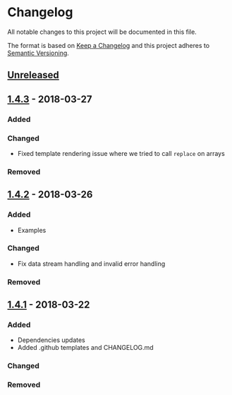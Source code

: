 # Changelog
All notable changes to this project will be documented in this file.

The format is based on [Keep a Changelog](http://keepachangelog.com/en/1.0.0/)
and this project adheres to [Semantic Versioning](http://semver.org/spec/v2.0.0.html).

## [Unreleased]


## [1.4.3] - 2018-03-27
### Added

### Changed
- Fixed template rendering issue where we tried to call `replace` on arrays

### Removed

## [1.4.2] - 2018-03-26
### Added
- Examples

### Changed
- Fix data stream handling and invalid error handling

### Removed


## [1.4.1] - 2018-03-22
### Added
- Dependencies updates
- Added .github templates and CHANGELOG.md

### Changed

### Removed

[Unreleased]: https://github.com/mbaertschi/node-vcr/compare/v1.4.3...HEAD
[1.4.3]: https://github.com/mbaertschi/node-vcr/compare/v1.4.2...v1.4.3
[1.4.2]: https://github.com/mbaertschi/node-vcr/compare/v1.4.1...v1.4.2
[1.4.1]: https://github.com/mbaertschi/node-vcr/compare/v1.2.0...v1.4.1
